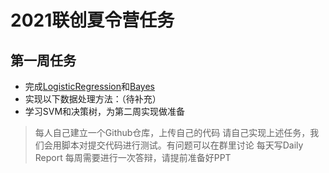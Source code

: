 # 2021联创夏令营任务

## 第一周任务
* 完成[LogisticRegression](https://github.com/UniqueStudioAI/UniqueAI2021SummerCampMission/tree/main/LogisticRegression)和[Bayes](https://github.com/UniqueStudioAI/UniqueAI2021SummerCampMission/tree/main/Bayes)
* 实现以下数据处理方法：（待补充）
* 学习SVM和决策树，为第二周实现做准备

> 每人自己建立一个Github仓库，上传自己的代码
> 请自己实现上述任务，我们会用脚本对提交代码进行测试。有问题可以在群里讨论
> 每天写Daily Report
> 每周需要进行一次答辩，请提前准备好PPT
